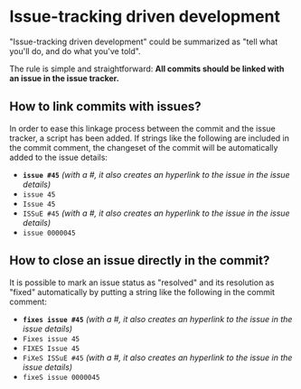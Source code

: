 # Issue-tracking driven development #
"Issue-tracking driven development" could be summarized as "tell what you'll do, and do what you've told".

The rule is simple and straightforward:
**All commits should be linked with an issue in the issue tracker.**

## How to link commits with issues? ##
In order to ease this linkage process between the commit and the issue tracker, a script has been added. If strings like the following are included in the commit comment, the changeset of the commit will be automatically added to the issue details:
  * **`issue #45`** _(with a #, it also creates an hyperlink to the issue in the issue details)_
  * `issue 45`
  * `Issue 45`
  * `ISSuE #45` _(with a #, it also creates an hyperlink to the issue in the issue details)_
  * `issue 0000045`

## How to close an issue directly in the commit? ##
It is possible to mark an issue status as "resolved" and its resolution as "fixed" automatically by putting a string like the following in the commit comment:
  * **`fixes issue #45`** _(with a #, it also creates an hyperlink to the issue in the issue details)_
  * `Fixes issue 45`
  * `FIXES Issue 45`
  * `FiXeS ISSuE #45` _(with a #, it also creates an hyperlink to the issue in the issue details)_
  * `fixeS issue 0000045`
